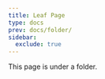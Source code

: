 ```yaml
---
title: Leaf Page
type: docs
prev: docs/folder/
sidebar:
  exclude: true
---
```


This page is under a folder.
